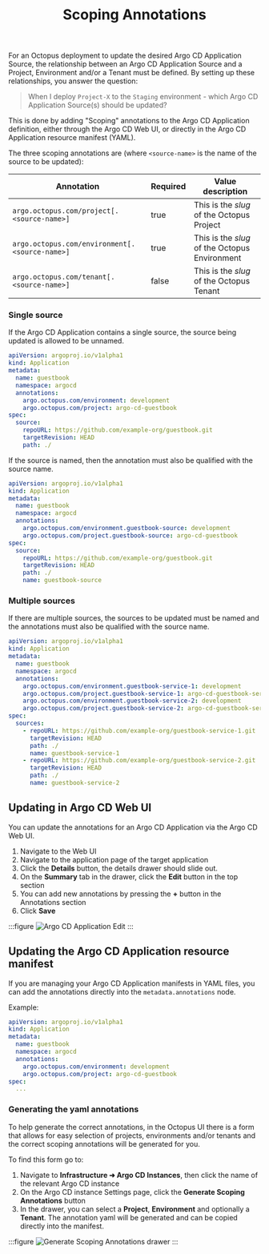 ﻿---
layout: src/layouts/Default.astro
pubDate: 2025-09-15
modDate: 2025-09-15
title: Scoping Annotations
description: What annotations are required to link Argo CD applications to Octopus Projects/Environments/Tenants
navTitle: Scoping Annotations
navSection: Annotations
navOrder: 20
hideInThisSectionHeader: true
---

For an Octopus deployment to update the desired Argo CD Application Source, the relationship between an Argo CD Application Source and a Project, Environment and/or a Tenant must be defined.
By setting up these relationships, you answer the question:

> When I deploy `Project-X` to the `Staging` environment - which Argo CD Application Source(s) should be updated?

This is done by adding "Scoping" annotations to the Argo CD Application definition, either through the Argo CD Web UI, or directly in the Argo CD Application resource manifest (YAML).

The three scoping annotations are (where `<source-name>` is the name of the source to be updated):

| Annotation                     | Required | Value description                             |
|--------------------------------|----------|-----------------------------------------------|
| `argo.octopus.com/project[.<source-name>]`     | true     | This is the _slug_ of the Octopus Project     |
| `argo.octopus.com/environment[.<source-name>]` | true     | This is the _slug_ of the Octopus Environment |
| `argo.octopus.com/tenant[.<source-name>]`      | false    | This is the _slug_ of the Octopus Tenant      |


### Single source
If the Argo CD Application contains a single source, the source being updated is allowed to be unnamed.

```yaml
apiVersion: argoproj.io/v1alpha1
kind: Application
metadata:
  name: guestbook
  namespace: argocd
  annotations:
    argo.octopus.com/environment: development
    argo.octopus.com/project: argo-cd-guestbook
spec:
  source:
    repoURL: https://github.com/example-org/guestbook.git
    targetRevision: HEAD
    path: ./    
```

If the source is named, then the annotation must also be qualified with the source name.

```yaml
apiVersion: argoproj.io/v1alpha1
kind: Application
metadata:
  name: guestbook
  namespace: argocd
  annotations:
    argo.octopus.com/environment.guestbook-source: development
    argo.octopus.com/project.guestbook-source: argo-cd-guestbook
spec:
  source:
    repoURL: https://github.com/example-org/guestbook.git
    targetRevision: HEAD
    path: ./
    name: guestbook-source
```


### Multiple sources
If there are multiple sources, the sources to be updated must be named and the annotations must also be qualified with the source name.

```yaml
apiVersion: argoproj.io/v1alpha1
kind: Application
metadata:
  name: guestbook
  namespace: argocd
  annotations:
    argo.octopus.com/environment.guestbook-service-1: development
    argo.octopus.com/project.guestbook-service-1: argo-cd-guestbook-service-1
    argo.octopus.com/environment.guestbook-service-2: development
    argo.octopus.com/project.guestbook-service-2: argo-cd-guestbook-service-2
spec:
  sources:
    - repoURL: https://github.com/example-org/guestbook-service-1.git
      targetRevision: HEAD
      path: ./
      name: guestbook-service-1
    - repoURL: https://github.com/example-org/guestbook-service-2.git
      targetRevision: HEAD
      path: ./
      name: guestbook-service-2
```

## Updating in Argo CD Web UI

You can update the annotations for an Argo CD Application via the Argo CD Web UI.

1. Navigate to the Web UI
2. Navigate to the application page of the target application
3. Click the **Details** button, the details drawer should slide out.
4. On the **Summary** tab in the drawer, click the **Edit** button in the top section
5. You can add new annotations by pressing the **+** button in the Annotations section
6. Click **Save**

:::figure
![Argo CD Application Edit](/docs/img/argo-cd/argo-cd-app-annotation-edit.png)
:::

## Updating the Argo CD Application resource manifest

If you are managing your Argo CD Application manifests in YAML files, you can add the annotations directly into the `metadata.annotations` node.

Example:

```yaml
apiVersion: argoproj.io/v1alpha1
kind: Application
metadata:
  name: guestbook
  namespace: argocd
  annotations:
    argo.octopus.com/environment: development
    argo.octopus.com/project: argo-cd-guestbook
spec:
  ...
```

### Generating the yaml annotations

To help generate the correct annotations, in the Octopus UI there is a form that allows for easy selection of projects, environments and/or tenants and the correct scoping annotations will be generated for you.

To find this form go to:

1. Navigate to **Infrastructure ➜ Argo CD Instances**, then click the name of the relevant Argo CD instance
2. On the Argo CD instance Settings page, click the **Generate Scoping Annotations** button
3. In the drawer, you can select a **Project**, **Environment** and optionally a **Tenant**. The annotation yaml will be generated and can be copied directly into the manifest.

:::figure
![Generate Scoping Annotations drawer](/docs/img/argo-cd/generate-scoping-annotations-drawer.png)
:::